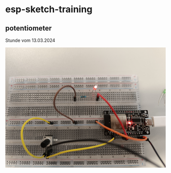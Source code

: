 # esp-sketch-training
## potentiometer
 
Stunde vom 13.03.2024

<img src="IMG_20240313_135622.jpg">
